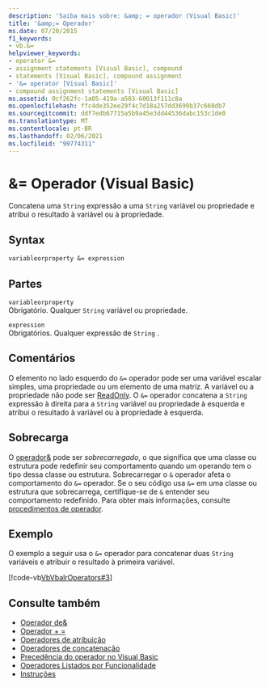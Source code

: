 ```yaml
---
description: 'Saiba mais sobre: &amp; = operador (Visual Basic)'
title: '&amp;= Operador'
ms.date: 07/20/2015
f1_keywords:
- vb.&=
helpviewer_keywords:
- operator &=
- assignment statements [Visual Basic], compound
- statements [Visual Basic], compound assignment
- '&= operator [Visual Basic]'
- compound assignment statements [Visual Basic]
ms.assetid: 0cf262fc-1a05-419a-a503-60013f111c8a
ms.openlocfilehash: ffc4de352ee29f4c7d18a257dd3699b37c668db7
ms.sourcegitcommit: ddf7edb67715a5b9a45e3dd44536dabc153c1de0
ms.translationtype: MT
ms.contentlocale: pt-BR
ms.lasthandoff: 02/06/2021
ms.locfileid: "99774311"
---
```

# <a name="amp-operator-visual-basic"></a>&amp;= Operador (Visual Basic)

Concatena uma `String` expressão a uma `String` variável ou propriedade e atribui o resultado à variável ou à propriedade.  
  
## <a name="syntax"></a>Syntax  
  
```vb  
variableorproperty &= expression  
```  
  
## <a name="parts"></a>Partes  

 `variableorproperty`  
 Obrigatório. Qualquer `String` variável ou propriedade.  
  
 `expression`  
 Obrigatórios. Qualquer expressão de `String` .  
  
## <a name="remarks"></a>Comentários  

 O elemento no lado esquerdo do `&=` operador pode ser uma variável escalar simples, uma propriedade ou um elemento de uma matriz. A variável ou a propriedade não pode ser [ReadOnly](../modifiers/readonly.md). O `&=` operador concatena a `String` expressão à direita para a `String` variável ou propriedade à esquerda e atribui o resultado à variável ou à propriedade à esquerda.  
  
## <a name="overloading"></a>Sobrecarga  

 O [ operador&](concatenation-operator.md) pode ser *sobrecarregado*, o que significa que uma classe ou estrutura pode redefinir seu comportamento quando um operando tem o tipo dessa classe ou estrutura. Sobrecarregar o `&` operador afeta o comportamento do `&=` operador. Se o seu código usa `&=` em uma classe ou estrutura que sobrecarrega, certifique-se de `&` entender seu comportamento redefinido. Para obter mais informações, consulte [procedimentos de operador](../../programming-guide/language-features/procedures/operator-procedures.md).  
  
## <a name="example"></a>Exemplo  

 O exemplo a seguir usa o `&=` operador para concatenar duas `String` variáveis e atribuir o resultado à primeira variável.  
  
 [!code-vb[VbVbalrOperators#3](~/samples/snippets/visualbasic/VS_Snippets_VBCSharp/VbVbalrOperators/VB/Class1.vb#3)]  
  
## <a name="see-also"></a>Consulte também

- [ Operador de&](concatenation-operator.md)
- [Operador + =](addition-assignment-operator.md)
- [Operadores de atribuição](assignment-operators.md)
- [Operadores de concatenação](concatenation-operators.md)
- [Precedência do operador no Visual Basic](operator-precedence.md)
- [Operadores Listados por Funcionalidade](operators-listed-by-functionality.md)
- [Instruções](../../programming-guide/language-features/statements.md)
